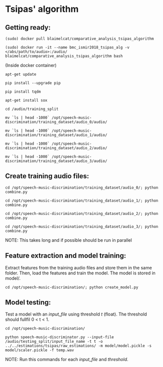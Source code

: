 # Tsipas' algorithm

## Getting ready:
```
(sudo) docker pull blaimelcat/comparative_analysis_tsipas_algorithm

(sudo) docker run -it --name bmc_ismir2018_tsipas_alg -v </abs/path/to/audio>:/audio/ blaimelcat/comparative_analysis_tsipas_algorithm bash
```
(Inside docker container)
```
apt-get update

pip install --upgrade pip

pip install tqdm

apt-get install sox

cd /audio/training_split

mv `ls | head -1000` /opt/speech-music-discrimination/training_dataset/audio_0/audio/

mv `ls | head -1000` /opt/speech-music-discrimination/training_dataset/audio_1/audio/

mv `ls | head -1000` /opt/speech-music-discrimination/training_dataset/audio_2/audio/

mv `ls | head -1000` /opt/speech-music-discrimination/training_dataset/audio_3/audio/
```

## Create training audio files:
```
cd /opt/speech-music-discrimination/training_dataset/audio_0/; python combine.py

cd /opt/speech-music-discrimination/training_dataset/audio_1/; python combine.py

cd /opt/speech-music-discrimination/training_dataset/audio_2/; python combine.py

cd /opt/speech-music-discrimination/training_dataset/audio_3/; python combine.py
```

NOTE: This takes long and if possible should be run in parallel

## Feature extraction and model training:

Extract features from the training audio files and store them in the same folder. Then, load the features and train the model. The model is stored in model/.
```
cd /opt/speech-music-discrimination/; python create_model.py
```

## Model testing:

Test a model with an *input_file* using threshold *t* (float). The threshold should fullfil 0 < t < 1.
```
cd /opt/speech-music-discrimination/

python speech-music-discriminator.py --input-file /audio/testing_split/input_file_name -t t -o ../../estimations/tsipas/raw_estimations/ -m model/model.pickle -s model/scaler.pickle -f temp.wav
```

NOTE: Run this commands for each *input_file* and *threshold*.
